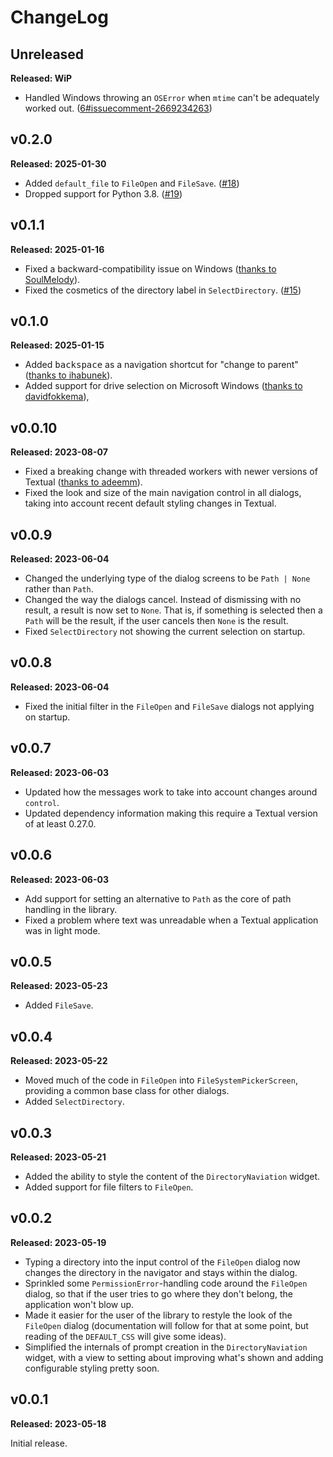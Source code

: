 # ChangeLog

## Unreleased

**Released: WiP**

- Handled Windows throwing an `OSError` when `mtime` can't be adequately
  worked out.
  ([6#issuecomment-2669234263](https://github.com/davep/textual-fspicker/issues/6#issuecomment-2669234263))

## v0.2.0

**Released: 2025-01-30**

- Added `default_file` to `FileOpen` and `FileSave`.
  ([#18](https://github.com/davep/textual-fspicker/pull/18))
- Dropped support for Python 3.8.
  ([#19](https://github.com/davep/textual-fspicker/pull/19))

## v0.1.1

**Released: 2025-01-16**

- Fixed a backward-compatibility issue on Windows ([thanks to
  SoulMelody](https://github.com/davep/textual-fspicker/pull/14)).
- Fixed the cosmetics of the directory label in `SelectDirectory`.
  ([#15](https://github.com/davep/textual-fspicker/pull/15))

## v0.1.0

**Released: 2025-01-15**

- Added <kbd>backspace</kbd> as a navigation shortcut for "change to parent"
  ([thanks to ihabunek](https://github.com/davep/textual-fspicker/pull/7)).
- Added support for drive selection on Microsoft Windows
  ([thanks to davidfokkema](https://github.com/davep/textual-fspicker/pull/9)),

## v0.0.10

**Released: 2023-08-07**

- Fixed a breaking change with threaded workers with newer versions of
  Textual ([thanks to
  adeemm](https://github.com/davep/textual-fspicker/pull/3)).
- Fixed the look and size of the main navigation control in all dialogs,
  taking into account recent default styling changes in Textual.

## v0.0.9

**Released: 2023-06-04**

- Changed the underlying type of the dialog screens to be `Path | None`
  rather than `Path`.
- Changed the way the dialogs cancel. Instead of dismissing with no result,
  a result is now set to `None`. That is, if something is selected then a
  `Path` will be the result, if the user cancels then `None` is the result.
- Fixed `SelectDirectory` not showing the current selection on startup.

## v0.0.8

**Released: 2023-06-04**

- Fixed the initial filter in the `FileOpen` and `FileSave` dialogs not
  applying on startup.

## v0.0.7

**Released: 2023-06-03**

- Updated how the messages work to take into account changes around
  `control`.
- Updated dependency information making this require a Textual version of at
  least 0.27.0.

## v0.0.6

**Released: 2023-06-03**

- Add support for setting an alternative to `Path` as the core of path
  handling in the library.
- Fixed a problem where text was unreadable when a Textual application was
  in light mode.

## v0.0.5

**Released: 2023-05-23**

- Added `FileSave`.

## v0.0.4

**Released: 2023-05-22**

- Moved much of the code in `FileOpen` into `FileSystemPickerScreen`,
  providing a common base class for other dialogs.
- Added `SelectDirectory`.

## v0.0.3

**Released: 2023-05-21**

- Added the ability to style the content of the `DirectoryNaviation` widget.
- Added support for file filters to `FileOpen`.

## v0.0.2

**Released: 2023-05-19**

- Typing a directory into the input control of the `FileOpen` dialog now
  changes the directory in the navigator and stays within the dialog.
- Sprinkled some `PermissionError`-handling code around the `FileOpen`
  dialog, so that if the user tries to go where they don't belong, the
  application won't blow up.
- Made it easier for the user of the library to restyle the look of the
  `FileOpen` dialog (documentation will follow for that at some point, but
  reading of the `DEFAULT_CSS` will give some ideas).
- Simplified the internals of prompt creation in the `DirectoryNaviation`
  widget, with a view to setting about improving what's shown and adding
  configurable styling pretty soon.

## v0.0.1

**Released: 2023-05-18**

Initial release.

[//]: # (ChangeLog.md ends here)
